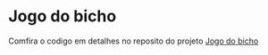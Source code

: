 # Jogo do bicho

Comfira o codigo em detalhes no reposito do projeto [Jogo do bicho](https://github.com/RunnanC-137/Jogo_Do_Bicho) 
